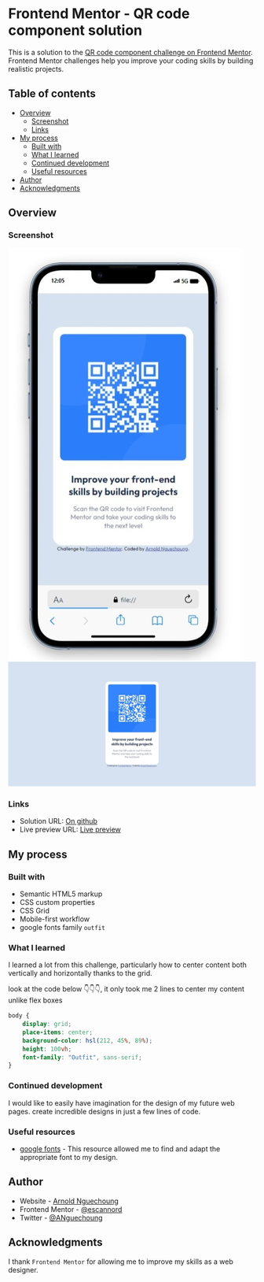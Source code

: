 # Frontend Mentor - QR code component solution

This is a solution to the [QR code component challenge on Frontend Mentor](https://www.frontendmentor.io/challenges/qr-code-component-iux_sIO_H). Frontend Mentor challenges help you improve your coding skills by building realistic projects. 

## Table of contents

- [Overview](#overview)
  - [Screenshot](#screenshot)
  - [Links](#links)
- [My process](#my-process)
  - [Built with](#built-with)
  - [What I learned](#what-i-learned)
  - [Continued development](#continued-development)
  - [Useful resources](#useful-resources)
- [Author](#author)
- [Acknowledgments](#acknowledgments)



## Overview

### Screenshot

![](images/screenshot_mobile.jpeg)![](images/screenshot_web.jpg)


### Links
- Solution URL: [On github]([https://github.com/escannord/qr-code-component-main])
- Live preview URL: [Live preview](https://your-live-site-url.com)

## My process

### Built with

- Semantic HTML5 markup
- CSS custom properties
- CSS Grid
- Mobile-first workflow
- google fonts family ``outfit``



### What I learned

I learned a lot from this challenge, particularly how to center content both vertically and horizontally thanks to the grid.

look at the code below 👇👇👇, it only took me 2 lines to center my content unlike flex boxes


```css
body {
	display: grid;
	place-items: center;
	background-color: hsl(212, 45%, 89%);
	height: 100vh;
	font-family: "Outfit", sans-serif;
}
```



### Continued development

I would like to easily have imagination for the design of my future web pages. create incredible designs in just a few lines of code.


### Useful resources

- [google fonts](https://fonts.googleapis.com) - This resource allowed me to find and adapt the appropriate font to my design.


## Author

- Website - [Arnold Nguechoung](https://github.com/escannord)
- Frontend Mentor - [@escannord](https://www.frontendmentor.io/profile/escannord)
- Twitter - [@ANguechoung](https://x.com/ANguechoung)

## Acknowledgments

I thank ``Frontend Mentor`` for allowing me to improve my skills as a web designer.

